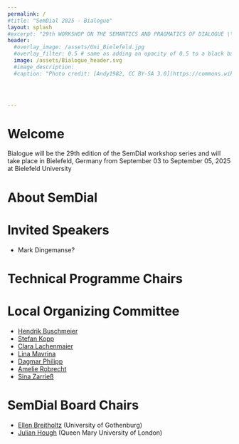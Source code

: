 ```yaml
---
permalink: /
#title: "SemDial 2025 - Bialogue"
layout: splash
#excerpt: "29th WORKSHOP ON THE SEMANTICS AND PRAGMATICS OF DIALOGUE \\ 03-05 September 2025 \\ Bielefeld University \\ Germany"
header:
  #overlay_image: /assets/Uni_Bielefeld.jpg
  #overlay_filter: 0.5 # same as adding an opacity of 0.5 to a black background
  image: /assets/Bialogue_header.svg
  #image_description: 
  #caption: "Photo credit: [Andy1982, CC BY-SA 3.0](https://commons.wikimedia.org/wiki/File:Uni_Bielefeld.jpg) via Wikimedia Commons"




---
```


# Welcome
Bialogue will be the 29th edition of the SemDial workshop series and will take place in Bielefeld, Germany from September 03 to September 05, 2025 at Bielefeld University

# About SemDial

# Invited Speakers
- Mark Dingemanse?

# Technical Programme Chairs

# Local Organizing Committee
- [Hendrik Buschmeier]()
- [Stefan Kopp]()
- [Clara Lachenmaier]()
- [Lina Mavrina]()
- [Dagmar Philipp]()
- [Amelie Robrecht]()
- [Sina Zarrieß]() 

# SemDial Board Chairs

- [Ellen Breitholtz]() (University of Gothenburg)
- [Julian Hough]() (Queen Mary University of London)
